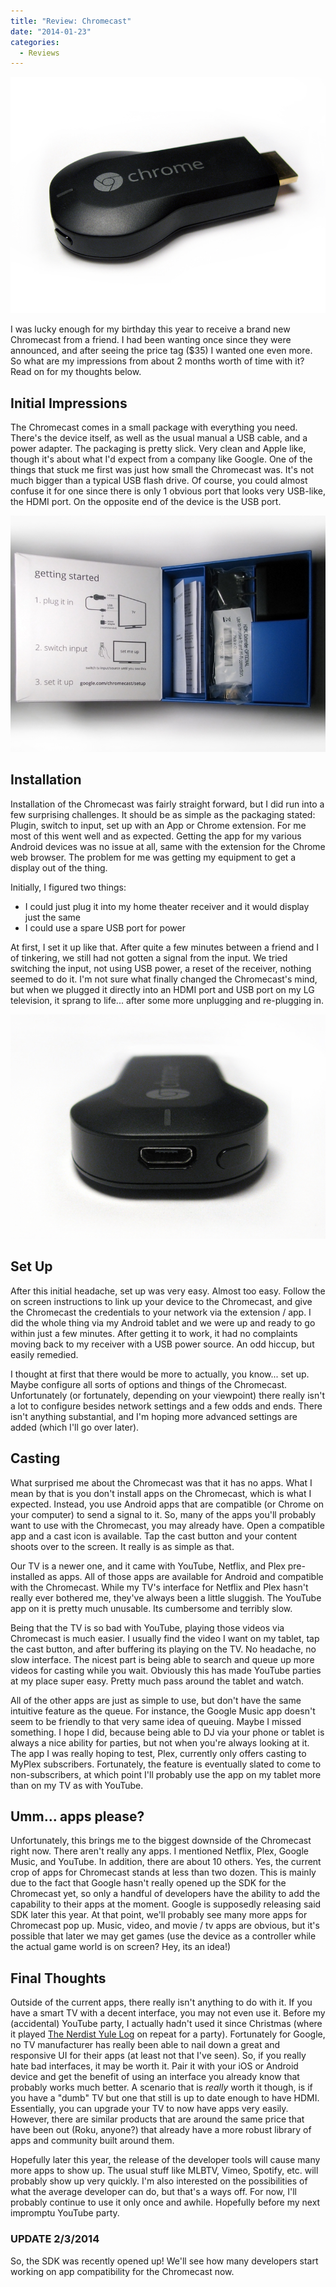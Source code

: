 ```yaml
---
title: "Review: Chromecast"
date: "2014-01-23"
categories:
  - Reviews
---
```


![Chromecast](images/chromecast_front.jpg)

I was lucky enough for my birthday this year to receive a brand new Chromecast from a friend. I had been wanting once since they were announced, and after seeing the price tag ($35) I wanted one even more. So what are my impressions from about 2 months worth of time with it? Read on for my thoughts below.

## Initial Impressions

The Chromecast comes in a small package with everything you need. There's the device itself, as well as the usual manual a USB cable, and a power adapter. The packaging is pretty slick. Very clean and Apple like, though it's about what I'd expect from a company like Google. One of the things that stuck me first was just how small the Chromecast was. It's not much bigger than a typical USB flash drive. Of course, you could almost confuse it for one since there is only 1 obvious port that looks very USB-like, the HDMI port. On the opposite end of the device is the USB port.

![Chromecast Packaging](images/chromecast_packaging.jpg)

## Installation

Installation of the Chromecast was fairly straight forward, but I did run into a few surprising challenges. It should be as simple as the packaging stated: Plugin, switch to input, set up with an App or Chrome extension. For me most of this went well and as expected. Getting the app for my various Android devices was no issue at all, same with the extension for the Chrome web browser. The problem for me was getting my equipment to get a display out of the thing.

Initially, I figured two things:

- I could just plug it into my home theater receiver and it would display just the same
- I could use a spare USB port for power

At first, I set it up like that. After quite a few minutes between a friend and I of tinkering, we still had not gotten a signal from the input. We tried switching the input, not using USB power, a reset of the receiver, nothing seemed to do it. I'm not sure what finally changed the Chromecast's mind, but when we plugged it directly into an HDMI port and USB port on my LG television, it sprang to life... after some more unplugging and re-plugging in.

![Chromcast USB port](images/chromecast_port.jpg)

## Set Up

After this initial headache, set up was very easy. Almost too easy. Follow the on screen instructions to link up your device to the Chromecast, and give the Chromecast the credentials to your network via the extension / app. I did the whole thing via my Android tablet and we were up and ready to go within just a few minutes. After getting it to work, it had no complaints moving back to my receiver with a USB power source. An odd hiccup, but easily remedied.

I thought at first that there would be more to actually, you know... set up. Maybe configure all sorts of options and things of the Chromecast. Unfortunately (or fortunately, depending on your viewpoint) there really isn't a lot to configure besides network settings and a few odds and ends. There isn't anything substantial, and I'm hoping more advanced settings are added (which I'll go over later).

## Casting

What surprised me about the Chromecast was that it has no apps. What I mean by that is you don't install apps on the Chromecast, which is what I expected. Instead, you use Android apps that are compatible (or Chrome on your computer) to send a signal to it. So, many of the apps you'll probably want to use with the Chromecast, you may already have. Open a compatible app and a cast icon is available. Tap the cast button and your content shoots over to the screen. It really is as simple as that.

Our TV is a newer one, and it came with YouTube, Netflix, and Plex pre-installed as apps. All of those apps are available for Android and compatible with the Chromecast. While my TV's interface for Netflix and Plex hasn't really ever bothered me, they've always been a little sluggish. The YouTube app on it is pretty much unusable. Its cumbersome and terribly slow.

Being that the TV is so bad with YouTube, playing those videos via Chromecast is much easier. I usually find the video I want on my tablet, tap the cast button, and after buffering its playing on the TV. No headache, no slow interface. The nicest part is being able to search and queue up more videos for casting while you wait. Obviously this has made YouTube parties at my place super easy. Pretty much pass around the tablet and watch. 

All of the other apps are just as simple to use, but don't have the same intuitive feature as the queue. For instance, the Google Music app doesn't seem to be friendly to that very same idea of queuing. Maybe I missed something. I hope I did, because being able to DJ via your phone or tablet is always a nice ability for parties, but not when you're always looking at it. The app I was really hoping to test, Plex, currently only offers casting to MyPlex subscribers. Fortunately, the feature is eventually slated to come to non-subscribers, at which point I'll probably use the app on my tablet more than on my TV as with YouTube.

## Umm... apps please?

Unfortunately, this brings me to the biggest downside of the Chromecast right now. There aren't really any apps. I mentioned Netflix, Plex, Google Music, and YouTube. In addition, there are about 10 others. Yes, the current crop of apps for Chromecast stands at less than two dozen. This is mainly due to the fact that Google hasn't really opened up the SDK for the Chromecast yet, so only a handful of developers have the ability to add the capability to their apps at the moment. Google is supposedly releasing said SDK later this year. At that point, we'll probably see many more apps for Chromecast pop up. Music, video, and movie / tv apps are obvious, but it's possible that later we may get games (use the device as a controller while the actual game world is on screen? Hey, its an idea!)

## Final Thoughts

Outside of the current apps, there really isn't anything to do with it. If you have a smart TV with a decent interface, you may not even use it. Before my (accidental) YouTube party, I actually hadn't used it since Christmas (where it played [The Nerdist Yule Log](https://www.youtube.com/watch?v=Fo1YG_kdpxQ) on repeat for a party). Fortunately for Google, no TV manufacturer has really been able to nail down a great and responsive UI for their apps (at least not that I've seen). So, if you really hate bad interfaces, it may be worth it. Pair it with your iOS or Android device and get the benefit of using an interface you already know that probably works much better. A scenario that is _really_ worth it though, is if you have a "dumb" TV but one that still is up to date enough to have HDMI. Essentially, you can upgrade your TV to now have apps very easily. However, there are similar products that are around the same price that have been out (Roku, anyone?) that already have a more robust library of apps and community built around them.

Hopefully later this year, the release of the developer tools will cause many more apps to show up. The usual stuff like MLBTV, Vimeo, Spotify, etc. will probably show up very quickly. I'm also interested on the possibilities of what the average developer can do, but that's a ways off. For now, I'll probably continue to use it only once and awhile. Hopefully before my next impromptu YouTube party.

### UPDATE 2/3/2014

So, the SDK was recently opened up! We'll see how many developers start working on app compatibility for the Chromecast now.

